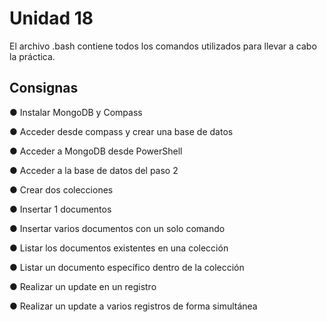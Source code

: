 # Unidad 18
El archivo .bash contiene todos los comandos utilizados para llevar a cabo la
práctica.

## Consignas
● Instalar MongoDB y Compass

● Acceder desde compass y crear una base de datos

● Acceder a MongoDB desde PowerShell

● Acceder a la base de datos del paso 2

● Crear dos colecciones

● Insertar 1 documentos

● Insertar varios documentos con un solo comando

● Listar los documentos existentes en una colección

● Listar un documento específico dentro de la colección

● Realizar un update en un registro

● Realizar un update a varios registros de forma simultánea
